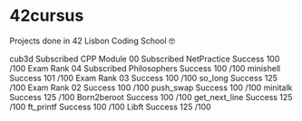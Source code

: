 # 42cursus

Projects done in 42 Lisbon Coding School :nerd_face:

cub3d
Subscribed
CPP Module 00
Subscribed
NetPractice
Success
100
/100
Exam Rank 04
Subscribed
Philosophers
Success
100
/100
minishell
Success
101
/100
Exam Rank 03
Success
100
/100
so_long
Success
125
/100
Exam Rank 02
Success
100
/100
push_swap
Success
100
/100
minitalk
Success
125
/100
Born2beroot
Success
100
/100
get_next_line
Success
125
/100
ft_printf
Success
100
/100
Libft
Success
125
/100
